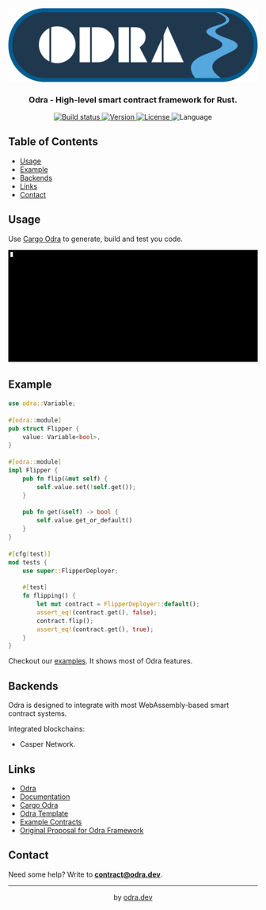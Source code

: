 <div align="center">
    <img src=".images/odra_logo.png"></img>
    <h3>Odra - High-level smart contract framework for Rust.</h3>
    <p>
        <a href="https://github.com/odradev/odra/actions">
            <img src="https://img.shields.io/github/workflow/status/odradev/odra/odra-ci/develop?style=plastic" alt="Build status" />
        </a>
        <a href="https://crates.io/crates/odra">
            <img src="https://img.shields.io/crates/v/odra?style=plastic" alt="Version" />
        </a>
        <a href="https://crates.io/crates/odra">
            <img src="https://img.shields.io/crates/l/odra?style=plastic" alt="License" />
        </a>
        <img src="https://img.shields.io/github/languages/top/odradev/odra" alt="Language" />
    </p>
</div>

## Table of Contents
- [Usage](#usage)
- [Example](#example)
- [Backends](#backends)
- [Links](#links)
- [Contact](#contact)

## Usage

Use [Cargo Odra](https://github.com/odradev/cargo-odra) to generate, build and test you code.

<div align="center">
    <img src=".images/cargo_odra.gif"></img>
</div>

## Example

```rust
use odra::Variable;

#[odra::module]
pub struct Flipper {
    value: Variable<bool>,
}

#[odra::module]
impl Flipper {
    pub fn flip(&mut self) {
        self.value.set(!self.get());
    }

    pub fn get(&self) -> bool {
        self.value.get_or_default()
    }
}

#[cfg(test)]
mod tests {
    use super::FlipperDeployer;

    #[test]
    fn flipping() {
        let mut contract = FlipperDeployer::default();
        assert_eq!(contract.get(), false);
        contract.flip();
        assert_eq!(contract.get(), true);
    }
}
```

Checkout our [examples](https://github.com/odradev/odra/tree/HEAD/examples).
It shows most of Odra features.

## Backends

Odra is designed to integrate with most WebAssembly-based smart contract systems.

Integrated blockchains:
* Casper Network.

## Links

* [Odra](https://github.com/odradev/odra)
* [Documentation](https://docs.rs/odra/latest/odra/)
* [Cargo Odra](https://github.com/odradev/cargo-odra)
* [Odra Template](https://github.com/odradev/odra-template)
* [Example Contracts](https://github.com/odradev/odra/tree/HEAD/examples)
* [Original Proposal for Odra Framework](https://github.com/odradev/odra-proposal)

## Contact
Need some help? Write to **contract@odra.dev**.

---
<div align="center">
    by <a href="https://odra.dev">odra.dev<a>
</dev>
